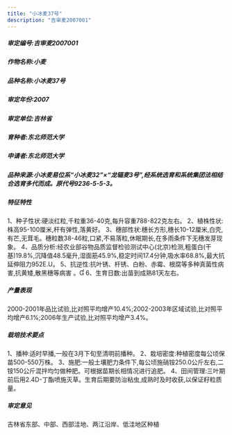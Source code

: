 ```yaml
---
title: "小冰麦37号"
description: "吉审麦2007001"
---
```

##### 审定编号:吉审麦2007001

##### 作物名称:小麦

##### 品种名称:小冰麦37号

##### 审定年份:2007

##### 审定单位:吉林省

##### 育种者:东北师范大学

##### 申请者:东北师范大学

##### 品种来源:小冰麦易位系“小冰麦32”×“龙辐麦3号”,经系统选育和系统集团法相结合选育多代而成。原代号9236-5-5-3。

##### 特征特性
1、种子性状:硬淡红粒,千粒重36-40克,每升容重788-822克左右。
2、植株性状:株高95-100厘米,杆有弹性,落黄好。
3、穗部性状:穗长方形,穗长10-12厘米,白壳,有芒,无茸毛。穗粒数38-46粒,口紧,不易落粒,休眠期长,在多雨条件下无穗发芽现象。
4、品质分析:经农业部谷物品质监督检验测试中心(北京)检测,粗蛋白(干基)19.8%,沉降值48.5毫升,湿面筋45.9%,稳定时间17.4分钟,吸水率68.8%,最大抗延伸阻力952E.U。
5、抗逆性:抗叶锈、杆锈、白粉、赤霉、根腐等多种真菌性病害,抗黄矮,散黑穗等病害 。
6、生育日数:出苗到成熟81天左右。

##### 产量表现
2000-2001年品比试验,比对照平均增产10.4%;2002-2003年区域试验,比对照平均增产6.1%;2006年生产试验,比对照平均增产3.4%。

##### 栽培技术要点
1、播种:适时早播,一般在3月下旬至清明前播种。
2、栽培密度:种植密度每公顷保苗500-550万株。
3、施肥:一般土壤肥力条件下,每公顷施硝铵250.0公斤左右,二铵150公斤混拌均匀做种肥。可根据苗期长相情况进行追肥。
4、田间管理:三叶期前后用2.4D-丁酯喷施灭草。生育后期要防治粘虫,成熟时及时收获,以保证籽粒质量。

##### 审定意见
吉林省东部、中部、西部洼地、两江沿岸、低洼地区种植
